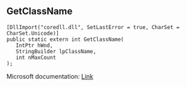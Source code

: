 ## GetClassName

```
[DllImport("coredll.dll", SetLastError = true, CharSet = CharSet.Unicode)]
public static extern int GetClassName(
   IntPtr hWnd,
   StringBuilder lpClassName,
   int nMaxCount
);
```

Microsoft documentation: [Link](https://docs.microsoft.com/en-us/windows/win32/api/winuser/nf-winuser-getclassname)
